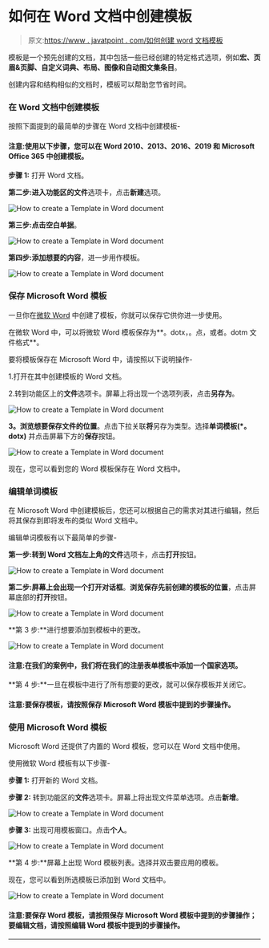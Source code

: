 # 如何在 Word 文档中创建模板

> 原文:[https://www . javatpoint . com/如何创建 word 文档模板](https://www.javatpoint.com/how-to-create-a-template-in-word-document)

模板是一个预先创建的文档，其中包括一些已经创建的特定格式选项，例如**宏、页眉&页脚、自定义词典、布局、图像和自动图文集条目**。

创建内容和结构相似的文档时，模板可以帮助您节省时间。

### 在 Word 文档中创建模板

按照下面提到的最简单的步骤在 Word 文档中创建模板-

#### 注意:使用以下步骤，您可以在 Word 2010、2013、2016、2019 和 Microsoft Office 365 中创建模板。

**步骤 1:** 打开 Word 文档。

**第二步:**进入功能区的**文件**选项卡，点击**新建**选项。

![How to create a Template in Word document](../Images/3a9ab93ac62415d1f19a78a367818798.png)

**第三步:**点击**空白单据**。

![How to create a Template in Word document](../Images/86ffcbc15c0dd47d53c1a1d49aa3efb0.png)

**第四步:添加想要的内容**，进一步用作模板。

![How to create a Template in Word document](../Images/c9e7957515ea7c59af8078e8b3d304fb.png)

### 保存 Microsoft Word 模板

一旦你在[微软 Word](https://www.javatpoint.com/ms-word-tutorial) 中创建了模板，你就可以保存它供你进一步使用。

在微软 Word 中，可以将微软 Word 模板保存为**。dotx，。点，或者。dotm 文件格式**。

要将模板保存在 Microsoft Word 中，请按照以下说明操作-

1.打开在其中创建模板的 Word 文档。

2.转到功能区上的**文件**选项卡。屏幕上将出现一个选项列表，点击**另存为**。

![How to create a Template in Word document](../Images/7a192e7d260fb83908c233f647e6847b.png)

**3。浏览想要保存文件的位置**。点击下拉关联**将**另存为类型。选择**单词模板(*。dotx)** 并点击屏幕下方的**保存**按钮。

![How to create a Template in Word document](../Images/1db240eaa76a5890580ad87cba52eec0.png)

现在，您可以看到您的 Word 模板保存在 Word 文档中。

### 编辑单词模板

在 Microsoft Word 中创建模板后，您还可以根据自己的需求对其进行编辑，然后将其保存到即将发布的类似 Word 文档中。

编辑单词模板有以下最简单的步骤-

**第一步:**转到 Word 文档左上角的**文件**选项卡，点击**打开**按钮。

![How to create a Template in Word document](../Images/9e9eb6ef43a7348815c905d0aa2791c4.png)

**第二步:**屏幕上会出现一个**打开对话框**。**浏览保存先前创建的模板的位置**，点击屏幕底部的**打开**按钮。

![How to create a Template in Word document](../Images/143c9165af7d35a8935237d3a41df084.png)

**第 3 步:**进行想要添加到模板中的更改。

![How to create a Template in Word document](../Images/c73417ee43e77390cc2955edf58d7973.png)

#### 注意:在我们的案例中，我们将在我们的注册表单模板中添加一个国家选项。

**第 4 步:**一旦在模板中进行了所有想要的更改，就可以保存模板并关闭它。

#### 注意:要保存模板，请按照保存 Microsoft Word 模板中提到的步骤操作。

### 使用 Microsoft Word 模板

Microsoft Word 还提供了内置的 Word 模板，您可以在 Word 文档中使用。

使用微软 Word 模板有以下步骤-

**步骤 1:** 打开新的 Word 文档。

**步骤 2:** 转到功能区的**文件**选项卡。屏幕上将出现文件菜单选项。点击**新增**。

![How to create a Template in Word document](../Images/09089f43dfb75eb2d2954c371b486aed.png)

**步骤 3:** 出现可用模板窗口。点击**个人**。

![How to create a Template in Word document](../Images/d99afbb2e640fc559d9c150ac5d8d98c.png)

**第 4 步:**屏幕上出现 Word 模板列表。选择并双击要应用的模板。

现在，您可以看到所选模板已添加到 Word 文档中。

![How to create a Template in Word document](../Images/63cecc72df5e672a15697d67f7f75c92.png)

#### 注意:要保存 Word 模板，请按照保存 Microsoft Word 模板中提到的步骤操作；要编辑文档，请按照编辑 Word 模板中提到的步骤操作。

* * *